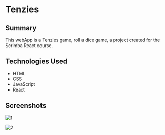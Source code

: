 # Tenzies  

## Summary  
This webApp is a Tenzies game, roll a dice game, a project created for the Scrimba React course.  
  
## Technologies Used  
- HTML  
- CSS
- JavaScript
- React

## Screenshots  
![1](https://github.com/user-attachments/assets/4193154b-4230-4b92-9072-c4f59d6ac4d7)  

![2](https://github.com/user-attachments/assets/c6db97a2-12c8-48f9-b2c9-9fab20cd144e)
